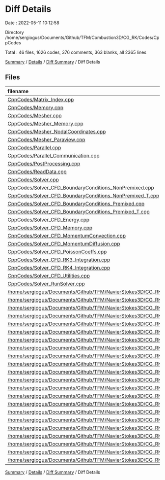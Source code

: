 # Diff Details

Date : 2022-05-11 10:12:58

Directory /home/sergiogus/Documents/Github/TFM/Combustion3D/CG_RK/Codes/CppCodes

Total : 46 files,  1626 codes, 376 comments, 363 blanks, all 2365 lines

[Summary](results.md) / [Details](details.md) / [Diff Summary](diff.md) / Diff Details

## Files
| filename | language | code | comment | blank | total |
| :--- | :--- | ---: | ---: | ---: | ---: |
| [CppCodes/Matrix_Index.cpp](/CppCodes/Matrix_Index.cpp) | C++ | 20 | 26 | 24 | 70 |
| [CppCodes/Memory.cpp](/CppCodes/Memory.cpp) | C++ | 23 | 6 | 19 | 48 |
| [CppCodes/Mesher.cpp](/CppCodes/Mesher.cpp) | C++ | 479 | 50 | 152 | 681 |
| [CppCodes/Mesher_Memory.cpp](/CppCodes/Mesher_Memory.cpp) | C++ | 66 | 20 | 24 | 110 |
| [CppCodes/Mesher_NodalCoordinates.cpp](/CppCodes/Mesher_NodalCoordinates.cpp) | C++ | 466 | 121 | 86 | 673 |
| [CppCodes/Mesher_Paraview.cpp](/CppCodes/Mesher_Paraview.cpp) | C++ | 37 | 4 | 10 | 51 |
| [CppCodes/Parallel.cpp](/CppCodes/Parallel.cpp) | C++ | 100 | 16 | 32 | 148 |
| [CppCodes/Parallel_Communication.cpp](/CppCodes/Parallel_Communication.cpp) | C++ | 144 | 11 | 57 | 212 |
| [CppCodes/PostProcessing.cpp](/CppCodes/PostProcessing.cpp) | C++ | 163 | 23 | 51 | 237 |
| [CppCodes/ReadData.cpp](/CppCodes/ReadData.cpp) | C++ | 64 | 8 | 23 | 95 |
| [CppCodes/Solver.cpp](/CppCodes/Solver.cpp) | C++ | 77 | 13 | 29 | 119 |
| [CppCodes/Solver_CFD_BoundaryConditions_NonPremixed.cpp](/CppCodes/Solver_CFD_BoundaryConditions_NonPremixed.cpp) | C++ | 268 | 32 | 52 | 352 |
| [CppCodes/Solver_CFD_BoundaryConditions_NonPremixed_T.cpp](/CppCodes/Solver_CFD_BoundaryConditions_NonPremixed_T.cpp) | C++ | 135 | 23 | 25 | 183 |
| [CppCodes/Solver_CFD_BoundaryConditions_Premixed.cpp](/CppCodes/Solver_CFD_BoundaryConditions_Premixed.cpp) | C++ | 277 | 32 | 56 | 365 |
| [CppCodes/Solver_CFD_BoundaryConditions_Premixed_T.cpp](/CppCodes/Solver_CFD_BoundaryConditions_Premixed_T.cpp) | C++ | 132 | 23 | 25 | 180 |
| [CppCodes/Solver_CFD_Energy.cpp](/CppCodes/Solver_CFD_Energy.cpp) | C++ | 939 | 104 | 247 | 1,290 |
| [CppCodes/Solver_CFD_Memory.cpp](/CppCodes/Solver_CFD_Memory.cpp) | C++ | 144 | 22 | 72 | 238 |
| [CppCodes/Solver_CFD_MomentumConvection.cpp](/CppCodes/Solver_CFD_MomentumConvection.cpp) | C++ | 672 | 49 | 269 | 990 |
| [CppCodes/Solver_CFD_MomentumDiffusion.cpp](/CppCodes/Solver_CFD_MomentumDiffusion.cpp) | C++ | 776 | 81 | 115 | 972 |
| [CppCodes/Solver_CFD_PoissonCoeffs.cpp](/CppCodes/Solver_CFD_PoissonCoeffs.cpp) | C++ | 225 | 40 | 65 | 330 |
| [CppCodes/Solver_CFD_RK3_Integration.cpp](/CppCodes/Solver_CFD_RK3_Integration.cpp) | C++ | 144 | 47 | 54 | 245 |
| [CppCodes/Solver_CFD_RK4_Integration.cpp](/CppCodes/Solver_CFD_RK4_Integration.cpp) | C++ | 187 | 60 | 69 | 316 |
| [CppCodes/Solver_CFD_Utilities.cpp](/CppCodes/Solver_CFD_Utilities.cpp) | C++ | 391 | 99 | 109 | 599 |
| [CppCodes/Solver_RunSolver.cpp](/CppCodes/Solver_RunSolver.cpp) | C++ | 142 | 82 | 67 | 291 |
| [/home/sergiogus/Documents/Github/TFM/NavierStokes3D/CG_RK3/Codes/CppCodes/Matrix_Index.cpp](//home/sergiogus/Documents/Github/TFM/NavierStokes3D/CG_RK3/Codes/CppCodes/Matrix_Index.cpp) | C++ | -18 | -24 | -23 | -65 |
| [/home/sergiogus/Documents/Github/TFM/NavierStokes3D/CG_RK3/Codes/CppCodes/Memory.cpp](//home/sergiogus/Documents/Github/TFM/NavierStokes3D/CG_RK3/Codes/CppCodes/Memory.cpp) | C++ | -14 | -5 | -15 | -34 |
| [/home/sergiogus/Documents/Github/TFM/NavierStokes3D/CG_RK3/Codes/CppCodes/Mesher.cpp](//home/sergiogus/Documents/Github/TFM/NavierStokes3D/CG_RK3/Codes/CppCodes/Mesher.cpp) | C++ | -214 | -26 | -57 | -297 |
| [/home/sergiogus/Documents/Github/TFM/NavierStokes3D/CG_RK3/Codes/CppCodes/Mesher_Memory.cpp](//home/sergiogus/Documents/Github/TFM/NavierStokes3D/CG_RK3/Codes/CppCodes/Mesher_Memory.cpp) | C++ | -52 | -18 | -21 | -91 |
| [/home/sergiogus/Documents/Github/TFM/NavierStokes3D/CG_RK3/Codes/CppCodes/Mesher_NodalCoordinates.cpp](//home/sergiogus/Documents/Github/TFM/NavierStokes3D/CG_RK3/Codes/CppCodes/Mesher_NodalCoordinates.cpp) | C++ | -266 | -41 | -61 | -368 |
| [/home/sergiogus/Documents/Github/TFM/NavierStokes3D/CG_RK3/Codes/CppCodes/Parallel.cpp](//home/sergiogus/Documents/Github/TFM/NavierStokes3D/CG_RK3/Codes/CppCodes/Parallel.cpp) | C++ | -74 | -12 | -24 | -110 |
| [/home/sergiogus/Documents/Github/TFM/NavierStokes3D/CG_RK3/Codes/CppCodes/Parallel_Communication.cpp](//home/sergiogus/Documents/Github/TFM/NavierStokes3D/CG_RK3/Codes/CppCodes/Parallel_Communication.cpp) | C++ | -144 | -11 | -57 | -212 |
| [/home/sergiogus/Documents/Github/TFM/NavierStokes3D/CG_RK3/Codes/CppCodes/PostProcessing.cpp](//home/sergiogus/Documents/Github/TFM/NavierStokes3D/CG_RK3/Codes/CppCodes/PostProcessing.cpp) | C++ | -210 | -12 | -54 | -276 |
| [/home/sergiogus/Documents/Github/TFM/NavierStokes3D/CG_RK3/Codes/CppCodes/ReadData.cpp](//home/sergiogus/Documents/Github/TFM/NavierStokes3D/CG_RK3/Codes/CppCodes/ReadData.cpp) | C++ | -64 | -8 | -23 | -95 |
| [/home/sergiogus/Documents/Github/TFM/NavierStokes3D/CG_RK3/Codes/CppCodes/Solver.cpp](//home/sergiogus/Documents/Github/TFM/NavierStokes3D/CG_RK3/Codes/CppCodes/Solver.cpp) | C++ | -60 | -10 | -19 | -89 |
| [/home/sergiogus/Documents/Github/TFM/NavierStokes3D/CG_RK3/Codes/CppCodes/Solver_CFD_BoundaryConditions_Differentially.cpp](//home/sergiogus/Documents/Github/TFM/NavierStokes3D/CG_RK3/Codes/CppCodes/Solver_CFD_BoundaryConditions_Differentially.cpp) | C++ | -197 | -26 | -39 | -262 |
| [/home/sergiogus/Documents/Github/TFM/NavierStokes3D/CG_RK3/Codes/CppCodes/Solver_CFD_BoundaryConditions_Differentially_T.cpp](//home/sergiogus/Documents/Github/TFM/NavierStokes3D/CG_RK3/Codes/CppCodes/Solver_CFD_BoundaryConditions_Differentially_T.cpp) | C++ | -92 | -19 | -20 | -131 |
| [/home/sergiogus/Documents/Github/TFM/NavierStokes3D/CG_RK3/Codes/CppCodes/Solver_CFD_BoundaryConditions_Driven.cpp](//home/sergiogus/Documents/Github/TFM/NavierStokes3D/CG_RK3/Codes/CppCodes/Solver_CFD_BoundaryConditions_Driven.cpp) | C++ | -197 | -26 | -39 | -262 |
| [/home/sergiogus/Documents/Github/TFM/NavierStokes3D/CG_RK3/Codes/CppCodes/Solver_CFD_Energy.cpp](//home/sergiogus/Documents/Github/TFM/NavierStokes3D/CG_RK3/Codes/CppCodes/Solver_CFD_Energy.cpp) | C++ | -743 | -62 | -213 | -1,018 |
| [/home/sergiogus/Documents/Github/TFM/NavierStokes3D/CG_RK3/Codes/CppCodes/Solver_CFD_Memory.cpp](//home/sergiogus/Documents/Github/TFM/NavierStokes3D/CG_RK3/Codes/CppCodes/Solver_CFD_Memory.cpp) | C++ | -132 | -20 | -69 | -221 |
| [/home/sergiogus/Documents/Github/TFM/NavierStokes3D/CG_RK3/Codes/CppCodes/Solver_CFD_MomentumConvection.cpp](//home/sergiogus/Documents/Github/TFM/NavierStokes3D/CG_RK3/Codes/CppCodes/Solver_CFD_MomentumConvection.cpp) | C++ | -614 | -33 | -263 | -910 |
| [/home/sergiogus/Documents/Github/TFM/NavierStokes3D/CG_RK3/Codes/CppCodes/Solver_CFD_MomentumDiffusion.cpp](//home/sergiogus/Documents/Github/TFM/NavierStokes3D/CG_RK3/Codes/CppCodes/Solver_CFD_MomentumDiffusion.cpp) | C++ | -365 | -29 | -45 | -439 |
| [/home/sergiogus/Documents/Github/TFM/NavierStokes3D/CG_RK3/Codes/CppCodes/Solver_CFD_PoissonCoeffs.cpp](//home/sergiogus/Documents/Github/TFM/NavierStokes3D/CG_RK3/Codes/CppCodes/Solver_CFD_PoissonCoeffs.cpp) | C++ | -167 | -31 | -42 | -240 |
| [/home/sergiogus/Documents/Github/TFM/NavierStokes3D/CG_RK3/Codes/CppCodes/Solver_CFD_RK3_Integration.cpp](//home/sergiogus/Documents/Github/TFM/NavierStokes3D/CG_RK3/Codes/CppCodes/Solver_CFD_RK3_Integration.cpp) | C++ | -147 | -44 | -54 | -245 |
| [/home/sergiogus/Documents/Github/TFM/NavierStokes3D/CG_RK3/Codes/CppCodes/Solver_CFD_RK4_Integration.cpp](//home/sergiogus/Documents/Github/TFM/NavierStokes3D/CG_RK3/Codes/CppCodes/Solver_CFD_RK4_Integration.cpp) | C++ | -191 | -56 | -69 | -316 |
| [/home/sergiogus/Documents/Github/TFM/NavierStokes3D/CG_RK3/Codes/CppCodes/Solver_CFD_Utilities.cpp](//home/sergiogus/Documents/Github/TFM/NavierStokes3D/CG_RK3/Codes/CppCodes/Solver_CFD_Utilities.cpp) | C++ | -294 | -62 | -89 | -445 |
| [/home/sergiogus/Documents/Github/TFM/NavierStokes3D/CG_RK3/Codes/CppCodes/Solver_RunSolver.cpp](//home/sergiogus/Documents/Github/TFM/NavierStokes3D/CG_RK3/Codes/CppCodes/Solver_RunSolver.cpp) | C++ | -190 | -41 | -73 | -304 |

[Summary](results.md) / [Details](details.md) / [Diff Summary](diff.md) / Diff Details